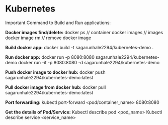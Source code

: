 # Kubernetes

Important Command to Build and Run applications:

**Docker images find/delete:**
docker ps 	// container
docker images  	// images
docker image rm 	// remove docker image

**Build docker app:**
docker build -t sagarunhale2294/kubernetes-demo .

**Run docker app:**
docker run -p 8080:8080 sagarunhale2294/kubernetes-demo
docker run -it -p 8080:8080 -d sagarunhale2294/kubernetes-demo

**Push docker image to docker hub:**
docker push sagarunhale2294/kubernetes-demo:latest

**Pull docker image from docker hub:**
docker pull sagarunhale2294/kubernetes-demo:latest


**Port forwarding:**
kubectl port-forward <pod/container_name> 8080:8080

**Get the details of Pod/Service:**
Kubectl describe pod <pod_name>
Kubectl describe service <service_name>
